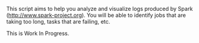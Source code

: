 This script aims to help you analyze and visualize logs produced by Spark (http://www.spark-project.org).
You will be able to identify jobs that are taking too long, tasks that are failing, etc.

This is Work In Progress.

